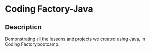 # Coding Factory-Java  
## Description  
Demonstrating all the lessons and projects we created using Java, in Coding Factory bootcamp.
